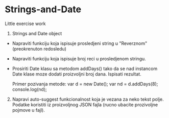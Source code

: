 # Strings-and-Date
Little exercise work



1. Strings and Date object

-	Napraviti funkciju koja ispisuje prosledjeni string u "Reverznom" (preokrenuton redosledu)
-	Napraviti funkciju koja ispisuje broj reci u prosledjenom stringu.
-	Prosiriti Date klasu sa metodom addDays() tako da se nad instancom Date klase moze dodati proizvoljni broj dana. Ispisati rezultat.
		
		
	Primer pozivanja metode:
	var d = new Date();
	var nd = d.addDays(8);
	console.log(nd);

2. Napravi auto-suggest funkcionalnost koja je vezana za neko tekst polje. Podatke koristiti iz proizvoljnog JSON fajla (rucno ubacite prozivoljne pojmove u fajl).
